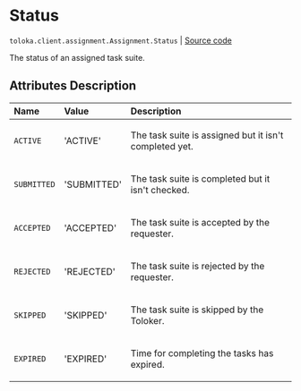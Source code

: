 # Status
`toloka.client.assignment.Assignment.Status` | [Source code](https://github.com/Toloka/toloka-kit/blob/v1.2.1/src/client/assignment.py#L66)

The status of an assigned task suite.

## Attributes Description

| Name | Value | Description |
| :------| :-----------| :----------|
`ACTIVE`|'ACTIVE'|<p>The task suite is assigned but it isn't completed yet.</p>
`SUBMITTED`|'SUBMITTED'|<p>The task suite is completed but it isn't checked.</p>
`ACCEPTED`|'ACCEPTED'|<p>The task suite is accepted by the requester.</p>
`REJECTED`|'REJECTED'|<p>The task suite is rejected by the requester.</p>
`SKIPPED`|'SKIPPED'|<p>The task suite is skipped by the Toloker.</p>
`EXPIRED`|'EXPIRED'|<p>Time for completing the tasks has expired.</p>
